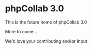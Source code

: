 phpCollab 3.0
===

This is the future home of phpCollab 3.0

More to come...

We'd love your contributing and/or input

